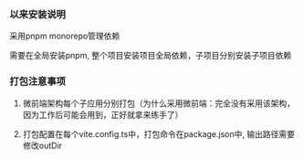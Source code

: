 ### 以来安装说明

采用pnpm monorepo管理依赖

需要在全局安装pnpm, 整个项目安装项目全局依赖，子项目分别安装子项目依赖


### 打包注意事项

1. 微前端架构每个子应用分别打包（为什么采用微前端：完全没有采用该架构，因为工作后可能会用到，正好就拿来练手了）

2. 打包配置在每个vite.config.ts中，打包命令在package.json中, 输出路径需要修改outDir
